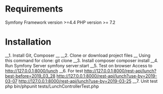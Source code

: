 # Requirements
Symfony Framework version >=4.4
PHP version >= 7.2
# Installation
  __1. Install Git, Composer __
  __2. Clone or download project files __
    Using this command for clone: git clone 
  __3. Install composer
    composer install
    __4. Run Symfony Server
    symfony server:start
    __5. Test on browser
     Access to http://127.0.0.1:8000/lunch
     __6. For test
     http://127.0.0.1:8000/rest-api/lunch?best-before=2019_03_28
     http://127.0.0.1:8000/rest-api/lunch?use-by=2019-03-07
     http://127.0.0.1:8000/rest-api/lunch?use-by=2019-03-25
     __7. Unit test 
     php bin/phpunit tests/LunchControllerTest.php

     
  
  
